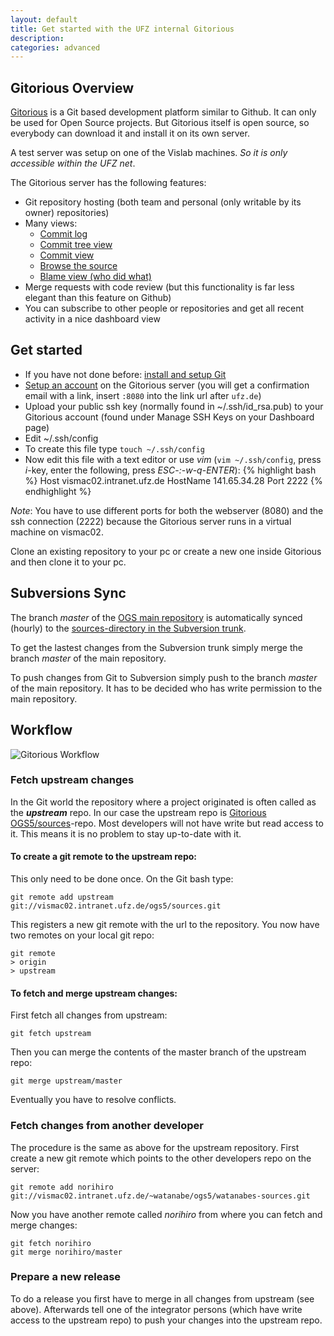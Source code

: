 ```yaml
---
layout: default
title: Get started with the UFZ internal Gitorious
description:
categories: advanced
---
```


## Gitorious Overview ##

[Gitorious](http://www.gitorious.org) is a Git based development platform similar to Github. It can only be used for Open Source projects. But Gitorious itself is open source, so everybody can download it and install it on its own server.

A test server was setup on one of the Vislab machines. *So it is only accessible within the UFZ  net*.

The Gitorious server has the following features:

- Git repository hosting (both team and personal (only writable by its owner) repositories)
- Many views:
  - [Commit log](http://vismac02.local:8080/ogs5/sources/commits/ff)
  - [Commit tree view](http://vismac02.local:8080/ogs5/sources/graph/ff)
  - [Commit view](http://vismac02.local:8080/ogs5/sources/commit/68f2a74554ee0a97959f590e04f7970040964f9d)
  - [Browse the source](http://vismac02.local:8080/ogs5/sources/trees/ff)
  - [Blame view (who did what)](http://vismac02.local:8080/ogs5/sources/blobs/blame/046275e618be222238766b40240728a7afb4ce5b/FEM/rf_bc_new.h)
- Merge requests with code review (but this functionality is far less elegant than this feature on Github)
- You can subscribe to other people or repositories and get all recent activity in a nice dashboard view

## Get started ##

- If you have not done before: [install and setup Git](http://ufz.github.com/devguide/setup-git-redirect)
- [Setup an account](http://vismac02.intranet.ufz.de:8080/users/new) on the Gitorious server (you will get a confirmation email with a link, insert `:8080` into the link url after `ufz.de`)
- Upload your public ssh key (normally found in ~/.ssh/id_rsa.pub) to your Gitorious account (found under Manage SSH Keys on your Dashboard page)
- Edit ~/.ssh/config
 - To create this file type `touch ~/.ssh/config`
 - Now edit this file with a text editor or use *vim* (`vim ~/.ssh/config`, press *i*-key, enter the following, press *ESC*-*:*-*w*-*q*-*ENTER*):
{% highlight bash %}
Host vismac02.intranet.ufz.de
  HostName 141.65.34.28
  Port 2222
{% endhighlight %}

*Note*: You have to use different ports for both the webserver (8080) and the ssh connection (2222) because the Gitorious server runs in a virtual machine on vismac02.

Clone an existing repository to your pc or create a new one inside Gitorious and then clone it to your pc.

## Subversions Sync ##

The branch *master* of the [OGS main repository](http://vismac02.local:8080/ogs5/sources) is automatically synced (hourly) to the [sources-directory in the Subversion trunk](https://svn.ufz.de/ogs/browser/trunk/sources).

To get the lastest changes from the Subversion trunk simply merge the branch *master* of the main repository.

To push changes from Git to Subversion simply push to the branch *master* of the main repository. It has to be decided who has write permission to the main repository.


## Workflow ##

![Gitorious Workflow]({{site.baseurl}}/images/gitorious-workflow.png "Gitorious Workflow")

### Fetch upstream changes ###

In the Git world the repository where a project originated is often called as the ***upstream*** repo. In our case the upstream repo is [Gitorious OGS5/sources][ogs5-sources-link]-repo. Most developers will not have write but read access to it. This means it is no problem to stay up-to-date with it.

#### To create a git remote to the upstream repo: ####

This only need to be done once. On the Git bash type:

    git remote add upstream git://vismac02.intranet.ufz.de/ogs5/sources.git

This registers a new git remote with the url to the repository. You now have two remotes on your local git repo:

    git remote
    > origin
    > upstream

#### To fetch and merge upstream changes: ####

First fetch all changes from upstream:

    git fetch upstream

Then you can merge the contents of the master branch of the upstream repo:

    git merge upstream/master

Eventually you have to resolve conflicts.


### Fetch changes from another developer ###

The procedure is the same as above for the upstream repository. First create a new git remote which points to the other developers repo on the server:

    git remote add norihiro git://vismac02.intranet.ufz.de/~watanabe/ogs5/watanabes-sources.git

Now you have another remote called *norihiro* from where you can fetch and merge changes:

    git fetch norihiro
    git merge norihiro/master

### Prepare a new release ###

To do a release you first have to merge in all changes from upstream (see above). Afterwards tell one of the integrator persons (which have write access to  the upstream repo) to push your changes into the upstream repo.

[ogs5-sources-link]: http://vismac02.intranet.ufz.de:8080/ogs5/sources